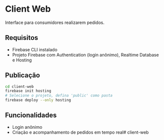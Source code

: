 # Client Web

Interface para consumidores realizarem pedidos.

## Requisitos
- Firebase CLI instalado
- Projeto Firebase com Authentication (login anônimo), Realtime Database e Hosting

## Publicação
```bash
cd client-web
firebase init hosting
# Selecione o projeto, defina 'public' como pasta
firebase deploy --only hosting
```

## Funcionalidades
- Login anônimo
- Criação e acompanhamento de pedidos em tempo real# client-web

